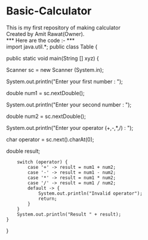 # Basic-Calculator
This is my first repository of making calculator
<br>
Created by Amit Rawat(Owner).
<br>
*** Here are the code :-  ***
<br>
  import java.util.*;
  public class Table {

  public static void main(String [] xyz) {

  Scanner sc = new Scanner (System.in);

  System.out.println("Enter your first number : ");

  double num1 = sc.nextDouble();

  System.out.println("Enter your second number : ");

  double num2 = sc.nextDouble();

  System.out.println("Enter your operator (+,-,*,/) : ");

  char operator = sc.next().charAt(0);

  double result;

        switch (operator) {
            case '+' -> result = num1 + num2;
            case '-' -> result = num1 - num2;
            case '*' -> result = num1 * num2;
            case '/' -> result = num1 / num2;
            default -> {
                System.out.println("Invalid operator");
                return;
            }
        }
        System.out.println("Result " + result);
    }
}